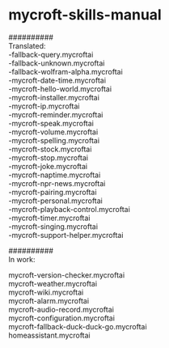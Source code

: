# mycroft-skills-manual  
##########  
Translated:  
-fallback-query.mycroftai  
-fallback-unknown.mycroftai  
-fallback-wolfram-alpha.mycroftai  
-mycroft-date-time.mycroftai  
-mycroft-hello-world.mycroftai  
-mycroft-installer.mycroftai  
-mycroft-ip.mycroftai  
-mycroft-reminder.mycroftai  
-mycroft-speak.mycroftai  
-mycroft-volume.mycroftai  
-mycroft-spelling.mycroftai  
-mycroft-stock.mycroftai  
-mycroft-stop.mycroftai  
-mycroft-joke.mycroftai  
-mycroft-naptime.mycroftai  
-mycroft-npr-news.mycroftai  
-mycroft-pairing.mycroftai  
-mycroft-personal.mycroftai  
-mycroft-playback-control.mycroftai  
-mycroft-timer.mycroftai  
-mycroft-singing.mycroftai  
-mycroft-support-helper.mycroftai  

##########  
In work:  

mycroft-version-checker.mycroftai   
mycroft-weather.mycroftai  
mycroft-wiki.mycroftai  
mycroft-alarm.mycroftai  
mycroft-audio-record.mycroftai  
mycroft-configuration.mycroftai  
mycroft-fallback-duck-duck-go.mycroftai  
homeassistant.mycroftai  
